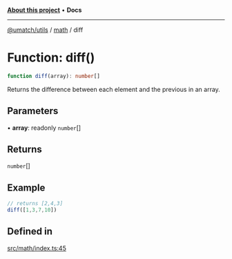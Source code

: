 [**About this project**](../../README.md) • **Docs**

***

[@umatch/utils](../../api.md) / [math](../README.md) / diff

# Function: diff()

```ts
function diff(array): number[]
```

Returns the difference between each element and the previous in an array.

## Parameters

• **array**: readonly `number`[]

## Returns

`number`[]

## Example

```ts
// returns [2,4,3]
diff([1,3,7,10])
```

## Defined in

[src/math/index.ts:45](https://github.com/umatch-oficial/utils/blob/main/src/math/index.ts#L45)
